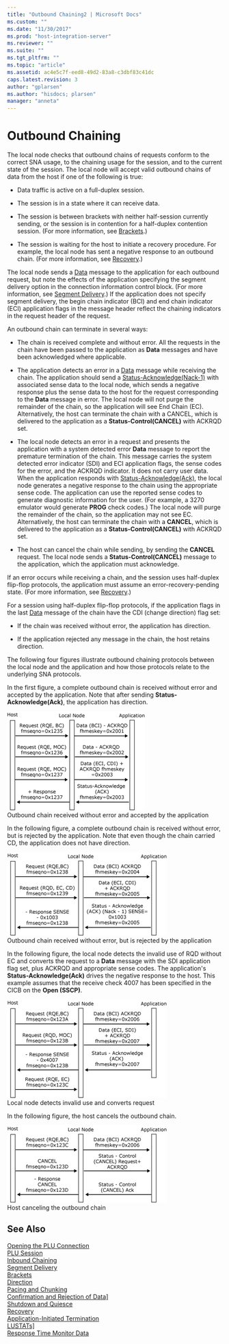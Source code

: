 ```yaml
---
title: "Outbound Chaining2 | Microsoft Docs"
ms.custom: ""
ms.date: "11/30/2017"
ms.prod: "host-integration-server"
ms.reviewer: ""
ms.suite: ""
ms.tgt_pltfrm: ""
ms.topic: "article"
ms.assetid: ac4e5c7f-eed8-49d2-83a8-c3dbf83c41dc
caps.latest.revision: 3
author: "gplarsen"
ms.author: "hisdocs; plarsen"
manager: "anneta"
---
```

# Outbound Chaining
The local node checks that outbound chains of requests conform to the correct SNA usage, to the chaining usage for the session, and to the current state of the session. The local node will accept valid outbound chains of data from the host if one of the following is true:  
  
-   Data traffic is active on a full-duplex session.  
  
-   The session is in a state where it can receive data.  
  
-   The session is between brackets with neither half-session currently sending, or the session is in contention for a half-duplex contention session. (For more information, see [Brackets](../core/brackets1.md).)  
  
-   The session is waiting for the host to initiate a recovery procedure. For example, the local node has sent a negative response to an outbound chain. (For more information, see [Recovery](../core/recovery1.md).)  
  
 The local node sends a [Data](./data1.md) message to the application for each outbound request, but note the effects of the application specifying the segment delivery option in the connection information control block. (For more information, see [Segment Delivery](../core/segment-delivery1.md).) If the application does not specify segment delivery, the begin chain indicator (BCI) and end chain indicator (ECI) application flags in the message header reflect the chaining indicators in the request header of the request.  
  
 An outbound chain can terminate in several ways:  
  
-   The chain is received complete and without error. All the requests in the chain have been passed to the application as **Data** messages and have been acknowledged where applicable.  
  
-   The application detects an error in a [Data](./data1.md) message while receiving the chain. The application should send a [Status-Acknowledge(Nack-1)](./status-acknowledge-nack-1-1.md) with associated sense data to the local node, which sends a negative response plus the sense data to the host for the request corresponding to the **Data** message in error. The local node will not purge the remainder of the chain, so the application will see End Chain (EC). Alternatively, the host can terminate the chain with a CANCEL, which is delivered to the application as a **Status-Control(CANCEL)** with ACKRQD set.  
  
-   The local node detects an error in a request and presents the application with a system detected error **Data** message to report the premature termination of the chain. This message carries the system detected error indicator (SDI) and ECI application flags, the sense codes for the error, and the ACKRQD indicator. It does not carry user data. When the application responds with [Status-Acknowledge(Ack)](./status-acknowledge-ack-2.md), the local node generates a negative response to the chain using the appropriate sense code. The application can use the reported sense codes to generate diagnostic information for the user. (For example, a 3270 emulator would generate **PROG** check codes.) The local node will purge the remainder of the chain, so the application may not see EC. Alternatively, the host can terminate the chain with a **CANCEL**, which is delivered to the application as a **Status-Control(CANCEL)** with ACKRQD set.  
  
-   The host can cancel the chain while sending, by sending the **CANCEL** request. The local node sends a **Status-Control(CANCEL)** message to the application, which the application must acknowledge.  
  
 If an error occurs while receiving a chain, and the session uses half-duplex flip-flop protocols, the application must assume an error-recovery-pending state. (For more information, see [Recovery](../core/recovery1.md).)  
  
 For a session using half-duplex flip-flop protocols, if the application flags in the last [Data](./data1.md) message of the chain have the CDI (change direction) flag set:  
  
-   If the chain was received without error, the application has direction.  
  
-   If the application rejected any message in the chain, the host retains direction.  
  
 The following four figures illustrate outbound chaining protocols between the local node and the application and how those protocols relate to the underlying SNA protocols.  
  
 In the first figure, a complete outbound chain is received without error and accepted by the application. Note that after sending **Status-Acknowledge(Ack)**, the application has direction.  
  
 ![](../core/media/his-32703i.gif "his_32703i")  
Outbound chain received without error and accepted by the application  
  
 In the following figure, a complete outbound chain is received without error, but is rejected by the application. Note that even though the chain carried CD, the application does not have direction.  
  
 ![](../core/media/his-32703ia.gif "his_32703ia")  
Outbound chain received without error, but is rejected by the application  
  
 In the following figure, the local node detects the invalid use of RQD without EC and converts the request to a **Data** message with the SDI application flag set, plus ACKRQD and appropriate sense codes. The application's **Status-Acknowledge(Ack)** drives the negative response to the host. This example assumes that the receive check 4007 has been specified in the CICB on the **Open (SSCP)**.  
  
 ![](../core/media/his-32703ib.gif "his_32703ib")  
Local node detects invalid use and converts request  
  
 In the following figure, the host cancels the outbound chain.  
  
 ![](../core/media/his-32703ic.gif "his_32703ic")  
Host canceling the outbound chain  
  
## See Also  
 [Opening the PLU Connection](../core/opening-the-plu-connection1.md)   
 [PLU Session](../core/plu-session2.md)   
 [Inbound Chaining](../core/inbound-chaining1.md)   
 [Segment Delivery](../core/segment-delivery1.md)   
 [Brackets](../core/brackets1.md)   
 [Direction](../core/direction1.md)   
 [Pacing and Chunking](../core/pacing-and-chunking1.md)   
 [Confirmation and Rejection of Data\]](../core/confirmation-and-rejection-of-data]1.md)   
 [Shutdown and Quiesce](../core/shutdown-and-quiesce1.md)   
 [Recovery](../core/recovery1.md)   
 [Application-Initiated Termination](../core/application-initiated-termination1.md)   
 [LUSTATs\]](../core/lustats]1.md)   
 [Response Time Monitor Data](../core/response-time-monitor-data1.md)